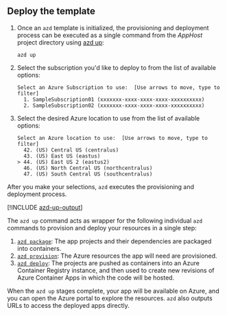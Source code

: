 ## Deploy the template

1. Once an `azd` template is initialized, the provisioning and deployment process can be executed as a single command from the _AppHost_ project directory using [azd up](/azure/developer/azure-developer-cli/reference#azd-up):

    ```azdeveloper
    azd up
    ```

1. Select the subscription you'd like to deploy to from the list of available options:

    ```output
    Select an Azure Subscription to use:  [Use arrows to move, type to filter]
      1. SampleSubscription01 (xxxxxxx-xxxx-xxxx-xxxx-xxxxxxxxxx)
      2. SampleSubscription02 (xxxxxxx-xxxx-xxxx-xxxx-xxxxxxxxxx)
    ```

1. Select the desired Azure location to use from the list of available options:

    ```output
    Select an Azure location to use:  [Use arrows to move, type to filter]
      42. (US) Central US (centralus)
      43. (US) East US (eastus)
    > 44. (US) East US 2 (eastus2)
      46. (US) North Central US (northcentralus)
      47. (US) South Central US (southcentralus)
    ```

After you make your selections, `azd` executes the provisioning and deployment process.

[!INCLUDE [azd-up-output](azd-up-output.md)]

The `azd up` command acts as wrapper for the following individual `azd` commands to provision and deploy your resources in a single step:

1. [`azd package`](/azure/developer/azure-developer-cli/reference#azd-package): The app projects and their dependencies are packaged into containers.
1. [`azd provision`](/azure/developer/azure-developer-cli/reference#azd-provision): The Azure resources the app will need are provisioned.
1. [`azd deploy`](/azure/developer/azure-developer-cli/reference#azd-deploy): The projects are pushed as containers into an Azure Container Registry instance, and then used to create new revisions of Azure Container Apps in which the code will be hosted.

When the `azd up` stages complete, your app will be available on Azure, and you can open the Azure portal to explore the resources. `azd` also outputs URLs to access the deployed apps directly.

